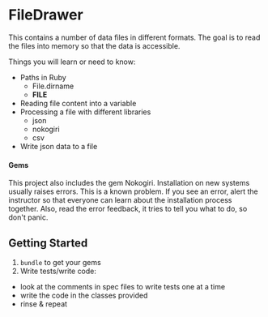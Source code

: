 # FileDrawer

This contains a number of data files in different formats. The goal is to read
the files into memory so that the data is accessible.

Things you will learn or need to know:
* Paths in Ruby
  * File.dirname
  * __FILE__  
* Reading file content into a variable
* Processing a file with different libraries
  * json
  * nokogiri
  * csv
* Write json data to a file

#### Gems

This project also includes the gem Nokogiri. Installation on new systems usually
raises errors. This is a known problem. If you see an error, alert the instructor so that everyone can learn about the installation process together.
Also, read the error feedback, it tries to tell you what to do, so don't panic.

## Getting Started

1. `bundle` to get your gems
2. Write tests/write code:
  * look at the comments in spec files to write tests one at a time
  * write the code in the classes provided
  * rinse & repeat
